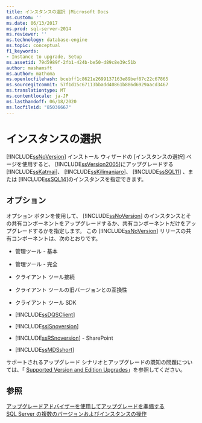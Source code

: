 ```yaml
---
title: インスタンスの選択 |Microsoft Docs
ms.custom: ''
ms.date: 06/13/2017
ms.prod: sql-server-2014
ms.reviewer: ''
ms.technology: database-engine
ms.topic: conceptual
f1_keywords:
- Instance to upgrade, Setup
ms.assetid: 79d5989f-2fb1-424b-be50-d89c8e39c51b
author: mashamsft
ms.author: mathoma
ms.openlocfilehash: bcebff1c8621e2699137163e89bef87c22c67865
ms.sourcegitcommit: 57f1d15c67113bbadd40861b886d6929aacd3467
ms.translationtype: MT
ms.contentlocale: ja-JP
ms.lasthandoff: 06/18/2020
ms.locfileid: "85036667"
---
```

# <a name="select-instance"></a>インスタンスの選択
  [!INCLUDE[ssNoVersion](../../includes/ssnoversion-md.md)] インストール ウィザードの [インスタンスの選択] ページを使用すると、 [!INCLUDE[ssVersion2005](../../includes/ssversion2005-md.md)]にアップグレードする [!INCLUDE[ssKatmai](../../includes/sskatmai-md.md)]、 [!INCLUDE[ssKilimanjaro](../../includes/sskilimanjaro-md.md)]、 [!INCLUDE[ssSQL11](../../includes/sssql11-md.md)] 、または [!INCLUDE[ssSQL14](../../includes/sssql14-md.md)]のインスタンスを指定できます。  
  
## <a name="options"></a>オプション  
 オプション ボタンを使用して、 [!INCLUDE[ssNoVersion](../../includes/ssnoversion-md.md)] のインスタンスとその共有コンポーネントをアップグレードするか、共有コンポーネントだけをアップグレードするかを指定します。 この [!INCLUDE[ssNoVersion](../../includes/ssnoversion-md.md)] リリースの共有コンポーネントは、次のとおりです。  
  
-   管理ツール - 基本  
  
-   管理ツール - 完全  
  
-   クライアント ツール接続  
  
-   クライアント ツールの旧バージョンとの互換性  
  
-   クライアント ツール SDK  
  
-   [!INCLUDE[ssDQSClient](../../includes/ssdqsclient-md.md)]  
  
-   [!INCLUDE[ssISnoversion](../../includes/ssisnoversion-md.md)]  
  
-   [!INCLUDE[ssRSnoversion](../../includes/ssrsnoversion-md.md)] - SharePoint  
  
-   [!INCLUDE[ssMDSshort](../../includes/ssmdsshort-md.md)]  
  
 サポートされるアップグレード シナリオとアップグレードの既知の問題については、「 [Supported Version and Edition Upgrades](../../database-engine/install-windows/supported-version-and-edition-upgrades.md)」を参照してください。  
  
## <a name="see-also"></a>参照  
 [アップグレードアドバイザーを使用してアップグレードを準備する](../../../2014/sql-server/install/use-upgrade-advisor-to-prepare-for-upgrades.md)   
 [SQL Server の複数のバージョンおよびインスタンスの操作](../../../2014/sql-server/install/work-with-multiple-versions-and-instances-of-sql-server.md)  
  
  
